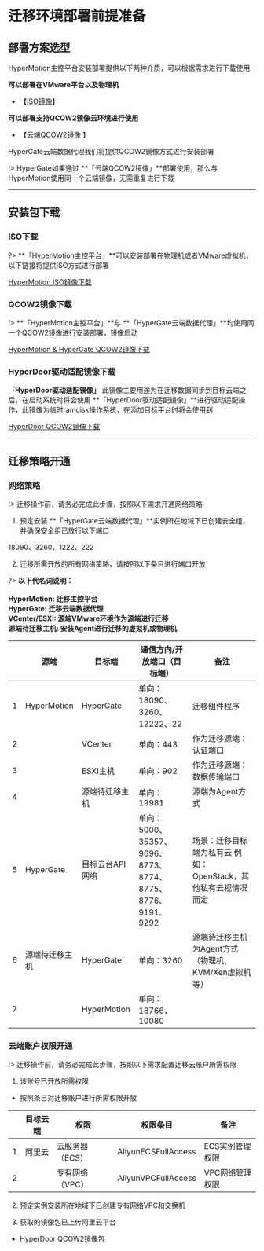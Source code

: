 # 迁移环境部署前提准备

## 部署方案选型

HyperMotion主控平台安装部署提供以下两种介质，可以根据需求进行下载使用:<br/>

**可以部署在VMware平台以及物理机**
- 【[ISO镜像](standalone/aliyun/premise.md?id=ISO下载)】

**可以部署支持QCOW2镜像云环境进行使用**
- 【[云端QCOW2镜像](standalone/aliyun/premise.md?id=QCOW2镜像下载) 】

HyperGate云端数据代理我们将提供QCOW2镜像方式进行安装部署<br/>

!> HyperGate如果通过 **「云端QCOW2镜像」**部署使用，那么与HyperMotion使用同一个云端镜像，无需重复进行下载

---

## 安装包下载

### ISO下载

?> **「HyperMotion主控平台」**可以安装部署在物理机或者VMware虚拟机，以下链接将提供ISO方式进行部署

[HyperMotion ISO镜像下载](http://office.oneprocloud.com:18888/iso/hypermotion/%e6%9d%ad%e5%b7%9e%e6%94%bf%e5%8a%a1%e4%ba%91/HM_IMG-191227-2020-03-19.raw)

### QCOW2镜像下载

!> **「HyperMotion主控平台」**与 **「HyperGate云端数据代理」**均使用同一个QCOW2镜像进行安装部署，镜像启动

[HyperMotion & HyperGate QCOW2镜像下载](http://office.oneprocloud.com:18888/iso/hypermotion/%e6%9d%ad%e5%b7%9e%e6%94%bf%e5%8a%a1%e4%ba%91/HM_IMG-191227-2020-03-19.raw)

### HyperDoor驱动适配镜像下载

**「HyperDoor驱动适配镜像」** 此镜像主要用途为在迁移数据同步到目标云端之后，在启动系统时将会使用 **「HyperDoor驱动适配镜像」**进行驱动适配操作，此镜像为临时ramdisk操作系统，在添加目标平台时将会使用到<br/>

[HyperDoor QCOW2镜像下载](http://office.oneprocloud.com:18888/iso/hypermotion/%e6%9d%ad%e5%b7%9e%e6%94%bf%e5%8a%a1%e4%ba%91/HM_IMG-191227-2020-03-19.raw)

---

## 迁移策略开通

### 网络策略

!> 迁移操作前，请务必完成此步骤，按照以下需求开通网络策略


1. 预定安装 **「HyperGate云端数据代理」**实例所在地域下已创建安全组，并确保安全组已放行以下端口

18090、3260、1222、222

2. 迁移所需开放的所有网络策略，请按照以下条目进行端口开放

?> **以下代名词说明：** </br>
</br>
**HyperMotion: 迁移主控平台**</br>
**HyperGate: 迁移云端数据代理**</br>
**VCenter/ESXI: 源端VMware环境作为源端进行迁移**</br>
**源端待迁移主机: 安装Agent进行迁移的虚拟机或物理机**</br>

|   | 源端         | 目标端       | 通信方向/开放端口（目标端）                    | 备注                                                         |
| - | -------------- | --------------- | ----------------------------------------------------------- | -------------------------------------------------------------- |
| 1 | HyperMotion    | HyperGate       | 单向：18090、3260、12222、22                               | 迁移组件程序                                             |
| 2 |                | VCenter         | 单向：443                                                | 作为迁移源端：认证端口                              |
| 3 |                | ESXI主机      | 单向：902                                                | 作为迁移源端：数据传输端口                        |
| 4 |                | 源端待迁移主机 | 单向：19981                                              | 源端为Agent方式                                           |
| 5 | HyperGate      | 目标云台API网络 | 单向：5000、35357、9696、8773、8774、8775、8776、9191、9292 | 场景：迁移目标端为私有云 例如：OpenStack，其他私有云视情况而定 |
| 6 | 源端待迁移主机 | HyperGate       | 单向：3260                                               | 源端待迁移主机为Agent方式（物理机、KVM/Xen虚拟机等） |
| 7 |                | HyperMotion     | 单向：18766，10080                                      |                                                                |


### 云端账户权限开通

!> 迁移操作前，请务必完成此步骤，按照以下需求配置迁移云账户所需权限

1. 该账号已开放所需权限
 
 - 按照条目对迁移账户进行所需权限开放

 |   | 目标云端 | 权限          | 权限条目        | 备注          |
 | - | -------- | --------------- | ------------------- | --------------- |
 | 1 | 阿里云 | 云服务器（ECS） | AliyunECSFullAccess | ECS实例管理权限 |
 | 2 |          | 专有网络（VPC） | AliyunVPCFullAccess | VPC网络管理权限 |

2. 预定实例安装所在地域下已创建专有网络VPC和交换机

3. 获取的镜像包已上传阿里云平台
 - HyperDoor QCOW2镜像包